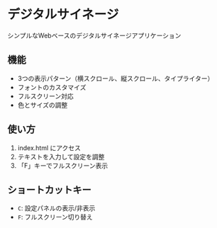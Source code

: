 # デジタルサイネージ

シンプルなWebベースのデジタルサイネージアプリケーション

## 機能

- 3つの表示パターン（横スクロール、縦スクロール、タイプライター）
- フォントのカスタマイズ
- フルスクリーン対応
- 色とサイズの調整

## 使い方

1. index.html にアクセス
2. テキストを入力して設定を調整
3. 「F」キーでフルスクリーン表示

## ショートカットキー

- `C`: 設定パネルの表示/非表示
- `F`: フルスクリーン切り替え
